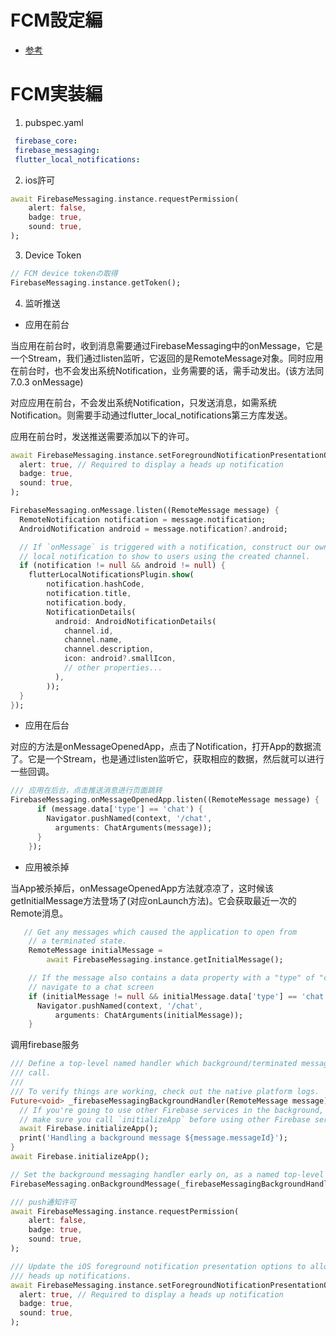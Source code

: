 # FCM設定編
- [参考](https://zuma-lab.com/posts/flutter-fcm-push-notify-settings)

# FCM実装編
1. pubspec.yaml
```yaml
 firebase_core:
 firebase_messaging:
 flutter_local_notifications:
```
2. ios許可
```dart
await FirebaseMessaging.instance.requestPermission(
    alert: false,
    badge: true,
    sound: true,
);
```

3. Device Token
```dart
// FCM device tokenの取得
FirebaseMessaging.instance.getToken();
```

4. 监听推送
- 应用在前台

当应用在前台时，收到消息需要通过FirebaseMessaging中的onMessage，它是一个Stream，我们通过listen监听，它返回的是RemoteMessage对象。同时应用在前台时，也不会发出系统Notification，业务需要的话，需手动发出。(该方法同7.0.3 onMessage)

对应应用在前台，不会发出系统Notification，只发送消息，如需系统Notification。则需要手动通过flutter_local_notifications第三方库发送。

应用在前台时，发送推送需要添加以下的许可。
```dart
await FirebaseMessaging.instance.setForegroundNotificationPresentationOptions(
  alert: true, // Required to display a heads up notification
  badge: true,
  sound: true,
);
```

```dart
FirebaseMessaging.onMessage.listen((RemoteMessage message) {
  RemoteNotification notification = message.notification;
  AndroidNotification android = message.notification?.android;

  // If `onMessage` is triggered with a notification, construct our own
  // local notification to show to users using the created channel.
  if (notification != null && android != null) {
    flutterLocalNotificationsPlugin.show(
        notification.hashCode,
        notification.title,
        notification.body,
        NotificationDetails(
          android: AndroidNotificationDetails(
            channel.id,
            channel.name,
            channel.description,
            icon: android?.smallIcon,
            // other properties...
          ),
        ));
  }
});

```
- 应用在后台

对应的方法是onMessageOpenedApp，点击了Notification，打开App的数据流了。它是一个Stream，也是通过listen监听它，获取相应的数据，然后就可以进行一些回调。
```dart
/// 应用在后台，点击推送消息进行页面跳转
FirebaseMessaging.onMessageOpenedApp.listen((RemoteMessage message) {
      if (message.data['type'] == 'chat') {
        Navigator.pushNamed(context, '/chat',
          arguments: ChatArguments(message));
      }
    });
```

- 应用被杀掉

当App被杀掉后，onMessageOpenedApp方法就凉凉了，这时候该getInitialMessage方法登场了(对应onLaunch方法)。它会获取最近一次的Remote消息。

```dart
   // Get any messages which caused the application to open from
    // a terminated state.
    RemoteMessage initialMessage =
        await FirebaseMessaging.instance.getInitialMessage();

    // If the message also contains a data property with a "type" of "chat",
    // navigate to a chat screen
    if (initialMessage != null && initialMessage.data['type'] == 'chat') {
      Navigator.pushNamed(context, '/chat',
          arguments: ChatArguments(initialMessage));
    }
```

调用firebase服务
```dart
/// Define a top-level named handler which background/terminated messages will
/// call.
///
/// To verify things are working, check out the native platform logs.
Future<void> _firebaseMessagingBackgroundHandler(RemoteMessage message) async {
  // If you're going to use other Firebase services in the background, such as Firestore,
  // make sure you call `initializeApp` before using other Firebase services.
  await Firebase.initializeApp();
  print('Handling a background message ${message.messageId}');
}
await Firebase.initializeApp();

// Set the background messaging handler early on, as a named top-level function
FirebaseMessaging.onBackgroundMessage(_firebaseMessagingBackgroundHandler);

/// push通知许可
await FirebaseMessaging.instance.requestPermission(
    alert: false,
    badge: true,
    sound: true,
);

/// Update the iOS foreground notification presentation options to allow
/// heads up notifications.
await FirebaseMessaging.instance.setForegroundNotificationPresentationOptions(
  alert: true, // Required to display a heads up notification
  badge: true,
  sound: true,
);
```

